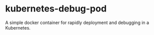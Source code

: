 # kubernetes-debug-pod
A simple docker container for rapidly deployment and debugging in a Kubernetes.
